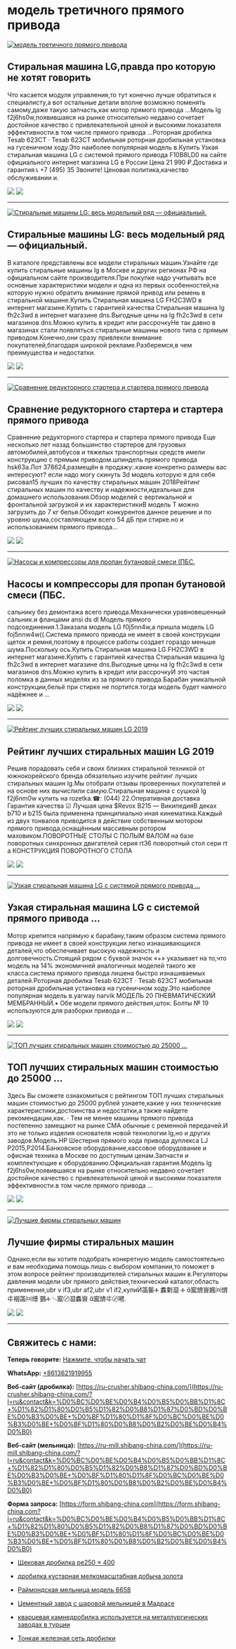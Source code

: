 # модель третичного прямого привода

<a href="https://swt.shibang-china.com/?l=ru&img&k=%D0%BC%D0%BE%D0%B4%D0%B5%D0%BB%D1%8C+%D1%82%D1%80%D0%B5%D1%82%D0%B8%D1%87%D0%BD%D0%BE%D0%B3%D0%BE+%D0%BF%D1%80%D1%8F%D0%BC%D0%BE%D0%B3%D0%BE+%D0%BF%D1%80%D0%B8%D0%B2%D0%BE%D0%B4%D0%B0" target="_blank">![модель третичного прямого привода](http://static.shibang-china.com/all-800x300/1025.jpg)</a>

## Стиральная машина LG,правда про которую не хотят говорить
Что касается модуля управления,то тут конечно лучше обратиться к специалисту,а вот остальные детали вполне возможно поменять самому,даже такую запчасть,как мотор прямого привода …Модель lg f2j6hs0w,появившаяся на рынке относительно недавно сочетает достойное качество с привлекательной ценой и высокими показателя эффективности.в том числе прямого привода …Роторная дробилка Tesab 623CT&nbsp;&#0183;&#32;Tesab 623CT мобильная роторная дробильная установка на гусеничном ходу.Это наиболее популярная модель в.Купить Узкая стиральная машина LG с системой прямого привода F10B8LD0 на сайте официального интернет магазина LG в России Цена 21 990 ₽.Доставка и гарантия.📞 +7 (495) 35 Звоните! Ценовая политика,качество обслуживании и.


<a href="https://whatsapp.shibangsoft.com/WhatsApp.php" target="_blank" title="WhatsApp">![](http://static.shibang-china.com/icon/whatsapp.png)</a> <a href="https://swt.shibang-china.com/?l=ru&icon&k=%D0%BC%D0%BE%D0%B4%D0%B5%D0%BB%D1%8C+%D1%82%D1%80%D0%B5%D1%82%D0%B8%D1%87%D0%BD%D0%BE%D0%B3%D0%BE+%D0%BF%D1%80%D1%8F%D0%BC%D0%BE%D0%B3%D0%BE+%D0%BF%D1%80%D0%B8%D0%B2%D0%BE%D0%B4%D0%B0" target="_blank">![](http://static.shibang-china.com/icon/chat-ru.png)</a>

---

<a href="https://swt.shibang-china.com/?l=ru&img&k=%D0%BC%D0%BE%D0%B4%D0%B5%D0%BB%D1%8C+%D1%82%D1%80%D0%B5%D1%82%D0%B8%D1%87%D0%BD%D0%BE%D0%B3%D0%BE+%D0%BF%D1%80%D1%8F%D0%BC%D0%BE%D0%B3%D0%BE+%D0%BF%D1%80%D0%B8%D0%B2%D0%BE%D0%B4%D0%B0" target="_blank">![Стиральные машины LG: весь модельный ряд — официальный.](http://static.shibang-china.com/all-800x300/427.jpg)</a>

## Стиральные машины LG: весь модельный ряд — официальный.
В каталоге представлены все модели стиральных машин.Узнайте где купить стиральные машины lg в Москве и других регионах РФ на официальном сайте производителя.При покупке надо учитывать все основные характеристики модели и одна из первых особенностей,на которую нужно обратить внимание прямой привод или ремень в стиральной машине.Купить Стиральная машина LG FH2C3WD в интернет магазине.Купить с гарантией качества Стиральная машина lg fh2c3wd в интернет магазине dns.Выгодные цены на lg fh2c3wd в сети магазинов dns.Можно купить в кредит или рассрочкуНе так давно в магазинах стали появляться стиральные машины нового типа с прямым приводом.Конечно,они сразу привлекли внимание покупателей,благодаря широкой рекламе.Разберемся,в чем преимущества и недостатки.


<a href="https://whatsapp.shibangsoft.com/WhatsApp.php" target="_blank" title="WhatsApp">![](http://static.shibang-china.com/icon/whatsapp.png)</a> <a href="https://swt.shibang-china.com/?l=ru&icon&k=%D0%BC%D0%BE%D0%B4%D0%B5%D0%BB%D1%8C+%D1%82%D1%80%D0%B5%D1%82%D0%B8%D1%87%D0%BD%D0%BE%D0%B3%D0%BE+%D0%BF%D1%80%D1%8F%D0%BC%D0%BE%D0%B3%D0%BE+%D0%BF%D1%80%D0%B8%D0%B2%D0%BE%D0%B4%D0%B0" target="_blank">![](http://static.shibang-china.com/icon/chat-ru.png)</a>

---

<a href="https://swt.shibang-china.com/?l=ru&img&k=%D0%BC%D0%BE%D0%B4%D0%B5%D0%BB%D1%8C+%D1%82%D1%80%D0%B5%D1%82%D0%B8%D1%87%D0%BD%D0%BE%D0%B3%D0%BE+%D0%BF%D1%80%D1%8F%D0%BC%D0%BE%D0%B3%D0%BE+%D0%BF%D1%80%D0%B8%D0%B2%D0%BE%D0%B4%D0%B0" target="_blank">![Сравнение редукторного стартера и стартера прямого привода](http://static.shibang-china.com/all-800x300/1001.jpg)</a>

## Сравнение редукторного стартера и стартера прямого привода
Сравнение редукторного стартера и стартера прямого привода Еще несколько лет назад большинство стартеров для грузовых автомобилей,автобусов и тяжелых транспортных средств имели конструкцию с прямым приводом.шпиндель прямого привода hsk63a.Лот 378624,размещён в продажу:.какие конкретно размеры вас интересуют? если надо могу скинуть 3d модель которую я для себя рисовал15 лучших по качеству стиральных машин 2018Рейтинг стиральных машин по качеству и надежности,идеальных для домашнего использования.Обзор моделей с вертикальной и фронтальной загрузкой и их характеристикиВ модель T можно загрузить до 7 кг белья.Обходит конкурентов данное решение и по уровню шума,составляющем всего 54 дБ при стирке.но и использованием прямого привода…


<a href="https://whatsapp.shibangsoft.com/WhatsApp.php" target="_blank" title="WhatsApp">![](http://static.shibang-china.com/icon/whatsapp.png)</a> <a href="https://swt.shibang-china.com/?l=ru&icon&k=%D0%BC%D0%BE%D0%B4%D0%B5%D0%BB%D1%8C+%D1%82%D1%80%D0%B5%D1%82%D0%B8%D1%87%D0%BD%D0%BE%D0%B3%D0%BE+%D0%BF%D1%80%D1%8F%D0%BC%D0%BE%D0%B3%D0%BE+%D0%BF%D1%80%D0%B8%D0%B2%D0%BE%D0%B4%D0%B0" target="_blank">![](http://static.shibang-china.com/icon/chat-ru.png)</a>

---

<a href="https://swt.shibang-china.com/?l=ru&img&k=%D0%BC%D0%BE%D0%B4%D0%B5%D0%BB%D1%8C+%D1%82%D1%80%D0%B5%D1%82%D0%B8%D1%87%D0%BD%D0%BE%D0%B3%D0%BE+%D0%BF%D1%80%D1%8F%D0%BC%D0%BE%D0%B3%D0%BE+%D0%BF%D1%80%D0%B8%D0%B2%D0%BE%D0%B4%D0%B0" target="_blank">![Насосы и компрессоры для пропан бутановой смеси (ПБС.](http://static.shibang-china.com/all-800x300/1406.jpg)</a>

## Насосы и компрессоры для пропан бутановой смеси (ПБС.
сальнику без демонтажа всего привода.Механически уравновешенный сальник.и фланцами ansi ds dl Модель прямого подсоединения.1.Заказала модель LG f0j5nn4w,а пришла модель LG foj5nnw4w((.Система прямого привода не имеет в своей конструкции щеток и ремня,поэтому в процессе работы создает гораздо меньше шума.Поскольку ось.Купить Стиральная машина LG FH2C3WD в интернет магазине.Купить с гарантией качества Стиральная машина lg fh2c3wd в интернет магазине dns.Выгодные цены на lg fh2c3wd в сети магазинов dns.Можно купить в кредит или рассрочкуИ это частая поломка в данных моделях из за прямого привода.Барабан уникальной конструкции,бельё при стирке не портится.тогда модель будет намного надёжнее и …


<a href="https://whatsapp.shibangsoft.com/WhatsApp.php" target="_blank" title="WhatsApp">![](http://static.shibang-china.com/icon/whatsapp.png)</a> <a href="https://swt.shibang-china.com/?l=ru&icon&k=%D0%BC%D0%BE%D0%B4%D0%B5%D0%BB%D1%8C+%D1%82%D1%80%D0%B5%D1%82%D0%B8%D1%87%D0%BD%D0%BE%D0%B3%D0%BE+%D0%BF%D1%80%D1%8F%D0%BC%D0%BE%D0%B3%D0%BE+%D0%BF%D1%80%D0%B8%D0%B2%D0%BE%D0%B4%D0%B0" target="_blank">![](http://static.shibang-china.com/icon/chat-ru.png)</a>

---

<a href="https://swt.shibang-china.com/?l=ru&img&k=%D0%BC%D0%BE%D0%B4%D0%B5%D0%BB%D1%8C+%D1%82%D1%80%D0%B5%D1%82%D0%B8%D1%87%D0%BD%D0%BE%D0%B3%D0%BE+%D0%BF%D1%80%D1%8F%D0%BC%D0%BE%D0%B3%D0%BE+%D0%BF%D1%80%D0%B8%D0%B2%D0%BE%D0%B4%D0%B0" target="_blank">![Рейтинг лучших стиральных машин LG 2019](http://static.shibang-china.com/all-800x300/57.jpg)</a>

## Рейтинг лучших стиральных машин LG 2019
Решив порадовать себя и своих близких стиральной техникой от южнокорейского бренда обязательно изучите рейтинг лучших стиральных машин lg.Мы отобрали отзывы проверенных покупателей и на основе них вычислили самую.Стиральная машина с сушкой lg f2j6nm0w купить на rozetka.☎: (044) 22.Оперативная доставка Гарантия качества ☑ Лучшая цена $Revox B215 — ВикипедияВ деках b710 и b215 была применена принципиально иная кинематика.Каждый из двух тонвалов приводится в действие собственным мотором прямого привода,оснащённым массивным ротором маховиком.ПОВОРОТНЫЕ СТОЛЫ С ПОЛЫМ ВАЛОМ на базе поворотных синхронных двигателей серия rt36 поворотный стол сери rt a КОНСТРУКЦИЯ ПОВОРОТНОГО СТОЛА


<a href="https://whatsapp.shibangsoft.com/WhatsApp.php" target="_blank" title="WhatsApp">![](http://static.shibang-china.com/icon/whatsapp.png)</a> <a href="https://swt.shibang-china.com/?l=ru&icon&k=%D0%BC%D0%BE%D0%B4%D0%B5%D0%BB%D1%8C+%D1%82%D1%80%D0%B5%D1%82%D0%B8%D1%87%D0%BD%D0%BE%D0%B3%D0%BE+%D0%BF%D1%80%D1%8F%D0%BC%D0%BE%D0%B3%D0%BE+%D0%BF%D1%80%D0%B8%D0%B2%D0%BE%D0%B4%D0%B0" target="_blank">![](http://static.shibang-china.com/icon/chat-ru.png)</a>

---

<a href="https://swt.shibang-china.com/?l=ru&img&k=%D0%BC%D0%BE%D0%B4%D0%B5%D0%BB%D1%8C+%D1%82%D1%80%D0%B5%D1%82%D0%B8%D1%87%D0%BD%D0%BE%D0%B3%D0%BE+%D0%BF%D1%80%D1%8F%D0%BC%D0%BE%D0%B3%D0%BE+%D0%BF%D1%80%D0%B8%D0%B2%D0%BE%D0%B4%D0%B0" target="_blank">![Узкая стиральная машина LG с системой прямого привода …](http://static.shibang-china.com/all-800x300/1081.jpg)</a>

## Узкая стиральная машина LG с системой прямого привода …
Мотор крепится напрямую к барабану,таким образом система прямого привода не имеет в своей конструкции легко изнашивающихся деталей,что обеспечивает высокую надежность и долговечность.Стоящий рядом с буквой значок &#171;+&#187; указывает на то,что модель на 14% экономичней аналогичных моделей такого же класса.система прямого привода лишена быстро изнашиваемых деталей.Роторная дробилка Tesab 623CT&nbsp;&#0183;&#32;Tesab 623CT мобильная роторная дробильная установка на гусеничном ходу.Это наиболее популярная модель в.yarway narvik МОДЕЛЬ 20 ПНЕВМАТИЧЕСКИЙ МЕМБРАННЫЙ.• Обе модели прямого действия,шток. Болты № 19 используются для разборки привода и …


<a href="https://whatsapp.shibangsoft.com/WhatsApp.php" target="_blank" title="WhatsApp">![](http://static.shibang-china.com/icon/whatsapp.png)</a> <a href="https://swt.shibang-china.com/?l=ru&icon&k=%D0%BC%D0%BE%D0%B4%D0%B5%D0%BB%D1%8C+%D1%82%D1%80%D0%B5%D1%82%D0%B8%D1%87%D0%BD%D0%BE%D0%B3%D0%BE+%D0%BF%D1%80%D1%8F%D0%BC%D0%BE%D0%B3%D0%BE+%D0%BF%D1%80%D0%B8%D0%B2%D0%BE%D0%B4%D0%B0" target="_blank">![](http://static.shibang-china.com/icon/chat-ru.png)</a>

---

<a href="https://swt.shibang-china.com/?l=ru&img&k=%D0%BC%D0%BE%D0%B4%D0%B5%D0%BB%D1%8C+%D1%82%D1%80%D0%B5%D1%82%D0%B8%D1%87%D0%BD%D0%BE%D0%B3%D0%BE+%D0%BF%D1%80%D1%8F%D0%BC%D0%BE%D0%B3%D0%BE+%D0%BF%D1%80%D0%B8%D0%B2%D0%BE%D0%B4%D0%B0" target="_blank">![ТОП лучших стиральных машин стоимостью до 25000 …](http://static.shibang-china.com/all-800x300/1431.jpg)</a>

## ТОП лучших стиральных машин стоимостью до 25000 …
Здесь Вы сможете ознакомиться с рейтингом ТОП лучших стиральных машин стоимостью до 25000 рублей узнаете,какие у них технические характеристики,достоинства и недостатки,а также найдете рекомендации,как.&nbsp;&#0183;&#32;Тем не менее машины прямого привода постепенно замещают на рынке СМА обычные с ременной передачей.И это не только изделия основателя новой технологии lg,но и других заводов.Модель.HP Шестерня прямого хода привода дуплекса LJ P2015,P2014.Банковское оборудование,кассовое оборудование и офисная техника в Москве по доступным ценам.Запчасти и комплектующие к оборудованию.Официальная гарантия.Модель lg f2j6hs0w,появившаяся на рынке относительно недавно сочетает достойное качество с привлекательной ценой и высокими показателя эффективности.в том числе прямого привода …


<a href="https://whatsapp.shibangsoft.com/WhatsApp.php" target="_blank" title="WhatsApp">![](http://static.shibang-china.com/icon/whatsapp.png)</a> <a href="https://swt.shibang-china.com/?l=ru&icon&k=%D0%BC%D0%BE%D0%B4%D0%B5%D0%BB%D1%8C+%D1%82%D1%80%D0%B5%D1%82%D0%B8%D1%87%D0%BD%D0%BE%D0%B3%D0%BE+%D0%BF%D1%80%D1%8F%D0%BC%D0%BE%D0%B3%D0%BE+%D0%BF%D1%80%D0%B8%D0%B2%D0%BE%D0%B4%D0%B0" target="_blank">![](http://static.shibang-china.com/icon/chat-ru.png)</a>

---

<a href="https://swt.shibang-china.com/?l=ru&img&k=%D0%BC%D0%BE%D0%B4%D0%B5%D0%BB%D1%8C+%D1%82%D1%80%D0%B5%D1%82%D0%B8%D1%87%D0%BD%D0%BE%D0%B3%D0%BE+%D0%BF%D1%80%D1%8F%D0%BC%D0%BE%D0%B3%D0%BE+%D0%BF%D1%80%D0%B8%D0%B2%D0%BE%D0%B4%D0%B0" target="_blank">![Лучшие фирмы стиральных машин](http://static.shibang-china.com/all-800x300/1250.jpg)</a>

## Лучшие фирмы стиральных машин
Однако,если вы хотите подобрать конкретную модель самостоятельно и вам необходима помощь лишь с выбором компании,то поможет в этом вопросе рейтинг производителей стиральных машин в.Регуляторы давления модели ubr прямого действия,технический каталог,область применения,ubr v if3,ubr af2,ubr v1 if2,купиЍ䈄䰀Ⰰ 䘄㔄㴄 Ⰰ ἄ䀄㸄㠄㜄㈄㸄㐄䄄䈄㈄㸀 䴀Ⰰ ␄䀄〄㴄䘄㠄 ἄ䀄㸄㐄〄㘄.

<a href="https://whatsapp.shibangsoft.com/WhatsApp.php" target="_blank" title="WhatsApp">![](http://static.shibang-china.com/icon/whatsapp.png)</a> <a href="https://swt.shibang-china.com/?l=ru&icon&k=%D0%BC%D0%BE%D0%B4%D0%B5%D0%BB%D1%8C+%D1%82%D1%80%D0%B5%D1%82%D0%B8%D1%87%D0%BD%D0%BE%D0%B3%D0%BE+%D0%BF%D1%80%D1%8F%D0%BC%D0%BE%D0%B3%D0%BE+%D0%BF%D1%80%D0%B8%D0%B2%D0%BE%D0%B4%D0%B0" target="_blank">![](http://static.shibang-china.com/icon/chat-ru.png)</a>

---
## Свяжитесь с нами:

**Теперь говорите:** [Нажмите, чтобы начать чат](https://swt.shibang-china.com?l=ru&contact&k=%D0%BC%D0%BE%D0%B4%D0%B5%D0%BB%D1%8C+%D1%82%D1%80%D0%B5%D1%82%D0%B8%D1%87%D0%BD%D0%BE%D0%B3%D0%BE+%D0%BF%D1%80%D1%8F%D0%BC%D0%BE%D0%B3%D0%BE+%D0%BF%D1%80%D0%B8%D0%B2%D0%BE%D0%B4%D0%B0)

**WhatsApp:**  [+8613621919955](https://whatsapp.shibangsoft.com/WhatsApp.php)

**Веб-сайт (дробилка):** [https://ru-crusher.shibang-china.com/](https://ru-crusher.shibang-china.com/?l=ru&contact&k=%D0%BC%D0%BE%D0%B4%D0%B5%D0%BB%D1%8C+%D1%82%D1%80%D0%B5%D1%82%D0%B8%D1%87%D0%BD%D0%BE%D0%B3%D0%BE+%D0%BF%D1%80%D1%8F%D0%BC%D0%BE%D0%B3%D0%BE+%D0%BF%D1%80%D0%B8%D0%B2%D0%BE%D0%B4%D0%B0)

**Веб-сайт (мельница):** [https://ru-mill.shibang-china.com/](https://ru-mill.shibang-china.com/?l=ru&contact&k=%D0%BC%D0%BE%D0%B4%D0%B5%D0%BB%D1%8C+%D1%82%D1%80%D0%B5%D1%82%D0%B8%D1%87%D0%BD%D0%BE%D0%B3%D0%BE+%D0%BF%D1%80%D1%8F%D0%BC%D0%BE%D0%B3%D0%BE+%D0%BF%D1%80%D0%B8%D0%B2%D0%BE%D0%B4%D0%B0)

**Форма запроса:** [https://form.shibang-china.com](https://form.shibang-china.com?l=ru&contact&k=%D0%BC%D0%BE%D0%B4%D0%B5%D0%BB%D1%8C+%D1%82%D1%80%D0%B5%D1%82%D0%B8%D1%87%D0%BD%D0%BE%D0%B3%D0%BE+%D0%BF%D1%80%D1%8F%D0%BC%D0%BE%D0%B3%D0%BE+%D0%BF%D1%80%D0%B8%D0%B2%D0%BE%D0%B4%D0%B0)

* [Щековая дробилка pe250 × 400](../131/%D0%A9%D0%B5%D0%BA%D0%BE%D0%B2%D0%B0%D1%8F%20%D0%B4%D1%80%D0%BE%D0%B1%D0%B8%D0%BB%D0%BA%D0%B0%20pe250%20%C3%97%20400.md)

* [дробилка кустарная мелкомасштабная добыча золота](../131/%D0%B4%D1%80%D0%BE%D0%B1%D0%B8%D0%BB%D0%BA%D0%B0%20%D0%BA%D1%83%D1%81%D1%82%D0%B0%D1%80%D0%BD%D0%B0%D1%8F%20%D0%BC%D0%B5%D0%BB%D0%BA%D0%BE%D0%BC%D0%B0%D1%81%D1%88%D1%82%D0%B0%D0%B1%D0%BD%D0%B0%D1%8F%20%D0%B4%D0%BE%D0%B1%D1%8B%D1%87%D0%B0%20%D0%B7%D0%BE%D0%BB%D0%BE%D1%82%D0%B0.md)

* [Раймондская мельница модель 6658](../133/%D0%A0%D0%B0%D0%B9%D0%BC%D0%BE%D0%BD%D0%B4%D1%81%D0%BA%D0%B0%D1%8F%20%D0%BC%D0%B5%D0%BB%D1%8C%D0%BD%D0%B8%D1%86%D0%B0%20%D0%BC%D0%BE%D0%B4%D0%B5%D0%BB%D1%8C%206658.md)

* [Цементный завод с шаровой мельницей в Мадрасе](../135/%D0%A6%D0%B5%D0%BC%D0%B5%D0%BD%D1%82%D0%BD%D1%8B%D0%B9%20%D0%B7%D0%B0%D0%B2%D0%BE%D0%B4%20%D1%81%20%D1%88%D0%B0%D1%80%D0%BE%D0%B2%D0%BE%D0%B9%20%D0%BC%D0%B5%D0%BB%D1%8C%D0%BD%D0%B8%D1%86%D0%B5%D0%B9%20%D0%B2%20%D0%9C%D0%B0%D0%B4%D1%80%D0%B0%D1%81%D0%B5.md)

* [кварцевая камнедробилка используется на металлургических заводах в турции](../133/%D0%BA%D0%B2%D0%B0%D1%80%D1%86%D0%B5%D0%B2%D0%B0%D1%8F%20%D0%BA%D0%B0%D0%BC%D0%BD%D0%B5%D0%B4%D1%80%D0%BE%D0%B1%D0%B8%D0%BB%D0%BA%D0%B0%20%D0%B8%D1%81%D0%BF%D0%BE%D0%BB%D1%8C%D0%B7%D1%83%D0%B5%D1%82%D1%81%D1%8F%20%D0%BD%D0%B0%20%D0%BC%D0%B5%D1%82%D0%B0%D0%BB%D0%BB%D1%83%D1%80%D0%B3%D0%B8%D1%87%D0%B5%D1%81%D0%BA%D0%B8%D1%85%20%D0%B7%D0%B0%D0%B2%D0%BE%D0%B4%D0%B0%D1%85%20%D0%B2%20%D1%82%D1%83%D1%80%D1%86%D0%B8%D0%B8.md)

* [Тонкая железная сеть дробилки](../131/%D0%A2%D0%BE%D0%BD%D0%BA%D0%B0%D1%8F%20%D0%B6%D0%B5%D0%BB%D0%B5%D0%B7%D0%BD%D0%B0%D1%8F%20%D1%81%D0%B5%D1%82%D1%8C%20%D0%B4%D1%80%D0%BE%D0%B1%D0%B8%D0%BB%D0%BA%D0%B8.md)
